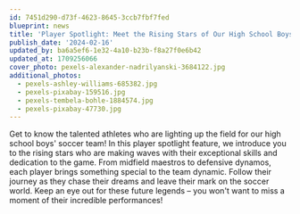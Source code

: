 ```yaml
---
id: 7451d290-d73f-4623-8645-3ccb7fbf7fed
blueprint: news
title: 'Player Spotlight: Meet the Rising Stars of Our High School Boys Soccer Team'
publish_date: '2024-02-16'
updated_by: ba6a5ef6-1e32-4a10-b23b-f8a27f0e6b42
updated_at: 1709256066
cover_photo: pexels-alexander-nadrilyanski-3684122.jpg
additional_photos:
  - pexels-ashley-williams-685382.jpg
  - pexels-pixabay-159516.jpg
  - pexels-tembela-bohle-1884574.jpg
  - pexels-pixabay-47730.jpg
---
```

Get to know the talented athletes who are lighting up the field for our high school boys' soccer team! In this player spotlight feature, we introduce you to the rising stars who are making waves with their exceptional skills and dedication to the game. From midfield maestros to defensive dynamos, each player brings something special to the team dynamic. Follow their journey as they chase their dreams and leave their mark on the soccer world. Keep an eye out for these future legends – you won't want to miss a moment of their incredible performances!